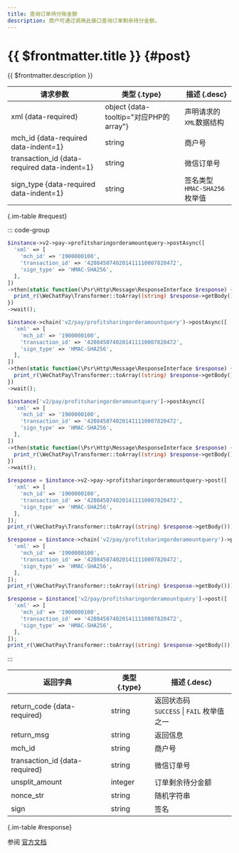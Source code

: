 ```yaml
---
title: 查询订单待分账金额
description: 商户可通过调用此接口查询订单剩余待分金额。
---
```


# {{ $frontmatter.title }} {#post}

{{ $frontmatter.description }}

| 请求参数 | 类型 {.type} | 描述 {.desc}
| --- | --- | ---
| xml {data-required} | object {data-tooltip="对应PHP的array"} | 声明请求的`XML`数据结构
| mch_id {data-required data-indent=1} | string | 商户号
| transaction_id {data-required data-indent=1} | string | 微信订单号
| sign_type {data-required data-indent=1} | string | 签名类型<br/>`HMAC-SHA256` 枚举值

{.im-table #request}

::: code-group

```php [异步纯链式]
$instance->v2->pay->profitsharingorderamountquery->postAsync([
  'xml' => [
    'mch_id' => '1900000100',
    'transaction_id' => '4208450740201411110007820472',
    'sign_type' => 'HMAC-SHA256',
  ],
])
->then(static function(\Psr\Http\Message\ResponseInterface $response) {
  print_r(\WeChatPay\Transformer::toArray((string) $response->getBody()));
})
->wait();
```

```php [异步声明式]
$instance->chain('v2/pay/profitsharingorderamountquery')->postAsync([
  'xml' => [
    'mch_id' => '1900000100',
    'transaction_id' => '4208450740201411110007820472',
    'sign_type' => 'HMAC-SHA256',
  ],
])
->then(static function(\Psr\Http\Message\ResponseInterface $response) {
  print_r(\WeChatPay\Transformer::toArray((string) $response->getBody()));
})
->wait();
```

```php [异步属性式]
$instance['v2/pay/profitsharingorderamountquery']->postAsync([
  'xml' => [
    'mch_id' => '1900000100',
    'transaction_id' => '4208450740201411110007820472',
    'sign_type' => 'HMAC-SHA256',
  ],
])
->then(static function(\Psr\Http\Message\ResponseInterface $response) {
  print_r(\WeChatPay\Transformer::toArray((string) $response->getBody()));
})
->wait();
```

```php [同步纯链式]
$response = $instance->v2->pay->profitsharingorderamountquery->post([
  'xml' => [
    'mch_id' => '1900000100',
    'transaction_id' => '4208450740201411110007820472',
    'sign_type' => 'HMAC-SHA256',
  ],
]);
print_r(\WeChatPay\Transformer::toArray((string) $response->getBody()));
```

```php [同步声明式]
$response = $instance->chain('v2/pay/profitsharingorderamountquery')->post([
  'xml' => [
    'mch_id' => '1900000100',
    'transaction_id' => '4208450740201411110007820472',
    'sign_type' => 'HMAC-SHA256',
  ],
]);
print_r(\WeChatPay\Transformer::toArray((string) $response->getBody()));
```

```php [同步属性式]
$response = $instance['v2/pay/profitsharingorderamountquery']->post([
  'xml' => [
    'mch_id' => '1900000100',
    'transaction_id' => '4208450740201411110007820472',
    'sign_type' => 'HMAC-SHA256',
  ],
]);
print_r(\WeChatPay\Transformer::toArray((string) $response->getBody()));
```

:::

| 返回字典 | 类型 {.type} | 描述 {.desc}
| --- | --- | ---
| return_code {data-required}| string | 返回状态码<br/>`SUCCESS` \| `FAIL` 枚举值之一
| return_msg | string | 返回信息
| mch_id | string | 商户号
| transaction_id {data-required}| string | 微信订单号
| unsplit_amount | integer | 订单剩余待分金额
| nonce_str | string | 随机字符串
| sign | string | 签名

{.im-table #response}

参阅 [官方文档](https://pay.weixin.qq.com/wiki/doc/api/allocation.php?chapter=27_10&index=7)
